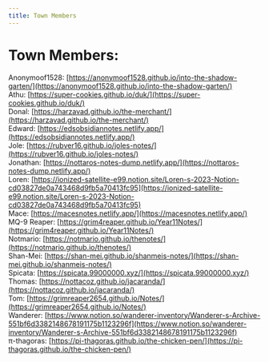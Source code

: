 ```yaml
---
title: Town Members
---
```


# Town Members:  
Anonymoof1528: [https://anonymoof1528.github.io/into-the-shadow-garten/](https://anonymoof1528.github.io/into-the-shadow-garten/)  
Athu: [https://super-cookies.github.io/duk/](https://super-cookies.github.io/duk/)  
Donal: [https://harzavad.github.io/the-merchant/](https://harzavad.github.io/the-merchant/)  
Edward: [https://edsobsidiannotes.netlify.app/](https://edsobsidiannotes.netlify.app/)  
Jole: [https://rubver16.github.io/joles-notes/](https://rubver16.github.io/joles-notes/)  
Jonathan: [https://nottaros-notes-dump.netlify.app/](https://nottaros-notes-dump.netlify.app/)  
Loren: [https://ionized-satellite-e99.notion.site/Loren-s-2023-Notion-cd03827de0a743468d9fb5a70413fc95](https://ionized-satellite-e99.notion.site/Loren-s-2023-Notion-cd03827de0a743468d9fb5a70413fc95)  
Mace: [https://macesnotes.netlify.app/](https://macesnotes.netlify.app/)  
MQ-9 Reaper: [https://grim4reaper.github.io/Year11Notes/](https://grim4reaper.github.io/Year11Notes/)  
Notmario: [https://notmario.github.io/thenotes/](https://notmario.github.io/thenotes/)  
Shan-Mei: [https://shan-mei.github.io/shanmeis-notes/](https://shan-mei.github.io/shanmeis-notes/)  
Spicata: [https://spicata.99000000.xyz/](https://spicata.99000000.xyz/)  
Thomas: [https://nottacoz.github.io/jacaranda/](https://nottacoz.github.io/jacaranda/)  
Tom: [https://grimreaper2654.github.io/Notes/](https://grimreaper2654.github.io/Notes/)  
Wanderer: [https://www.notion.so/wanderer-inventory/Wanderer-s-Archive-551bf6d3382148678191175b1123296f](https://www.notion.so/wanderer-inventory/Wanderer-s-Archive-551bf6d3382148678191175b1123296f)  
π-thagoras: [https://pi-thagoras.github.io/the-chicken-pen/](https://pi-thagoras.github.io/the-chicken-pen/)  
